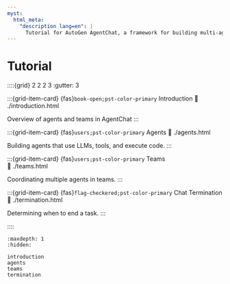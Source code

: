 ```yaml
---
myst:
  html_meta:
    "description lang=en": |
      Tutorial for AutoGen AgentChat, a framework for building multi-agent applications with AI agents.
---
```


# Tutorial

::::{grid} 2 2 2 3
:gutter: 3

:::{grid-item-card} {fas}`book-open;pst-color-primary` Introduction
:link: ./introduction.html

Overview of agents and teams in AgentChat
:::

:::{grid-item-card} {fas}`users;pst-color-primary` Agents
:link: ./agents.html

Building agents that use LLMs, tools, and execute code.
:::

:::{grid-item-card} {fas}`users;pst-color-primary` Teams  
:link: ./teams.html

Coordinating multiple agents in teams.
:::

:::{grid-item-card} {fas}`flag-checkered;pst-color-primary` Chat Termination
:link: ./termination.html

Determining when to end a task.
:::

::::

```{toctree}
:maxdepth: 1
:hidden:

introduction
agents
teams
termination
```
